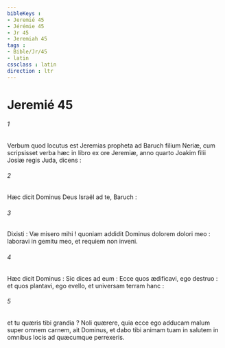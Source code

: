 ```yaml
---
bibleKeys : 
- Jeremié 45
- Jérémie 45
- Jr 45
- Jeremiah 45
tags : 
- Bible/Jr/45
- latin
cssclass : latin
direction : ltr
---
```


# Jeremié 45

###### 1
Verbum quod locutus est Jeremias propheta ad Baruch filium Neriæ, cum scripsisset verba hæc in libro ex ore Jeremiæ, anno quarto Joakim filii Josiæ regis Juda, dicens :
###### 2
Hæc dicit Dominus Deus Israël ad te, Baruch :
###### 3
Dixisti : Væ misero mihi ! quoniam addidit Dominus dolorem dolori meo : laboravi in gemitu meo, et requiem non inveni.
###### 4
Hæc dicit Dominus : Sic dices ad eum : Ecce quos ædificavi, ego destruo : et quos plantavi, ego evello, et universam terram hanc :
###### 5
et tu quæris tibi grandia ? Noli quærere, quia ecce ego adducam malum super omnem carnem, ait Dominus, et dabo tibi animam tuam in salutem in omnibus locis ad quæcumque perrexeris.
